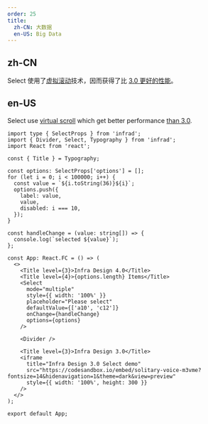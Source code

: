 ```yaml
---
order: 25
title:
  zh-CN: 大数据
  en-US: Big Data
---
```


## zh-CN

Select 使用了[虚拟滚动](https://github.com/react-component/virtual-list)技术，因而获得了比 [3.0 更好的性能](https://codesandbox.io/s/beautiful-banzai-m72lv)。

## en-US

Select use [virtual scroll](https://github.com/react-component/virtual-list) which get better performance [than 3.0](https://codesandbox.io/s/beautiful-banzai-m72lv).

```tsx
import type { SelectProps } from 'infrad';
import { Divider, Select, Typography } from 'infrad';
import React from 'react';

const { Title } = Typography;

const options: SelectProps['options'] = [];
for (let i = 0; i < 100000; i++) {
  const value = `${i.toString(36)}${i}`;
  options.push({
    label: value,
    value,
    disabled: i === 10,
  });
}

const handleChange = (value: string[]) => {
  console.log(`selected ${value}`);
};

const App: React.FC = () => (
  <>
    <Title level={3}>Infra Design 4.0</Title>
    <Title level={4}>{options.length} Items</Title>
    <Select
      mode="multiple"
      style={{ width: '100%' }}
      placeholder="Please select"
      defaultValue={['a10', 'c12']}
      onChange={handleChange}
      options={options}
    />

    <Divider />

    <Title level={3}>Infra Design 3.0</Title>
    <iframe
      title="Infra Design 3.0 Select demo"
      src="https://codesandbox.io/embed/solitary-voice-m3vme?fontsize=14&hidenavigation=1&theme=dark&view=preview"
      style={{ width: '100%', height: 300 }}
    />
  </>
);

export default App;
```
